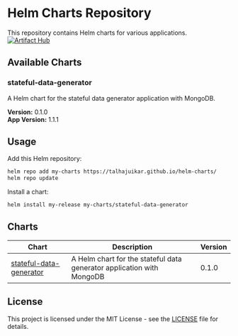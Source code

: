 # Helm Charts Repository

This repository contains Helm charts for various applications.
[![Artifact Hub](https://img.shields.io/endpoint?url=https://artifacthub.io/badge/repository/talhajuikar-helm-charts)](https://artifacthub.io/packages/search?repo=talhajuikar-helm-charts)
## Available Charts

### stateful-data-generator
A Helm chart for the stateful data generator application with MongoDB.

**Version:** 0.1.0  
**App Version:** 1.1.1

## Usage

Add this Helm repository:

```bash
helm repo add my-charts https://talhajuikar.github.io/helm-charts/
helm repo update
```

Install a chart:

```bash
helm install my-release my-charts/stateful-data-generator
```

## Charts

| Chart | Description | Version |
|-------|-------------|---------|
| [stateful-data-generator](./stateful-data-generator/) | A Helm chart for the stateful data generator application with MongoDB | 0.1.0 |

## License

This project is licensed under the MIT License - see the [LICENSE](LICENSE) file for details.